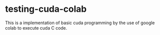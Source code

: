 # testing-cuda-colab
This is a implementation of basic cuda programming by the use of google colab to execute cuda C code.

